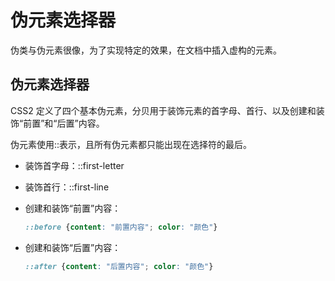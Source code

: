 # 伪元素选择器

伪类与伪元素很像，为了实现特定的效果，在文档中插入虚构的元素。

## 伪元素选择器

CSS2 定义了四个基本伪元素，分贝用于装饰元素的首字母、首行、以及创建和装饰“前置”和“后置”内容。

伪元素使用::表示，且所有伪元素都只能出现在选择符的最后。

* 装饰首字母：::first-letter
* 装饰首行：::first-line
* 创建和装饰“前置”内容：

  ```CSS
  ::before {content: "前置内容"; color: "颜色"} 
  ```

* 创建和装饰“后置”内容：

  ```CSS
  ::after {content: "后置内容"; color: "颜色"} 
  ```
